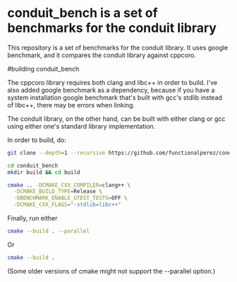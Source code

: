 # conduit_bench is a set of benchmarks for the conduit library

This repository is a set of benchmarks for the conduit library. It uses google benchmark,
and it compares the conduit library against cppcoro.

#building conduit_bench

The cppcoro library requires both clang and libc++ in order to build. I've also added
google benchmark as a dependency, because if you have a system installation google benchmark that's built with gcc's 
stdlib instead of libc++, there may be errors when linking. 

The conduit library, on the other hand, can be built with either clang or gcc using
either one's standard library implementation.


In order to build, do:
```bash
git clone --depth=1 --recursive https://github.com/functionalperez/conduit_bench.git

cd conduit_bench
mkdir build && cd build

cmake .. -DCMAKE_CXX_COMPILER=clang++ \
  -DCMAKE_BUILD_TYPE=Release \
  -DBENCHMARK_ENABLE_GTEST_TESTS=OFF \
  -DCMAKE_CXX_FLAGS="-stdlib=libc++"
```
Finally, run either
```bash
cmake --build . --parallel
```
Or
```bash
cmake --build .
```
(Some older versions of cmake might not support the --parallel option.)
